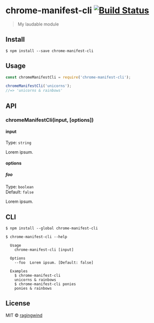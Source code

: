 # chrome-manifest-cli [![Build Status](https://travis-ci.org/ragingwind/chrome-manifest-cli.svg?branch=master)](https://travis-ci.org/ragingwind/chrome-manifest-cli)

> My laudable module


## Install

```
$ npm install --save chrome-manifest-cli
```


## Usage

```js
const chromeManifestCli = require('chrome-manifest-cli');

chromeManifestCli('unicorns');
//=> 'unicorns & rainbows'
```


## API

### chromeManifestCli(input, [options])

#### input

Type: `string`

Lorem ipsum.

#### options

##### foo

Type: `boolean`<br>
Default: `false`

Lorem ipsum.


## CLI

```
$ npm install --global chrome-manifest-cli
```

```
$ chrome-manifest-cli --help

  Usage
    chrome-manifest-cli [input]

  Options
    --foo  Lorem ipsum. [Default: false]

  Examples
    $ chrome-manifest-cli
    unicorns & rainbows
    $ chrome-manifest-cli ponies
    ponies & rainbows
```


## License

MIT © [ragingwind](http://ragingwind.me)

